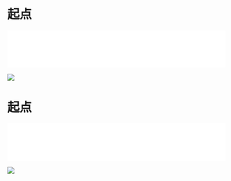 # 起点
<iframe frameborder="0" marginwidth="0" marginheight="0" width=500 height=86 src="./mp3/6-0.mp3"></iframe>

![](./img/6-0.webp)

# 起点
<iframe frameborder="0" marginwidth="0" marginheight="0" width=500 height=86 src="./mp3/6-0.mp3"></iframe>

![](./img/6-0.webp)

